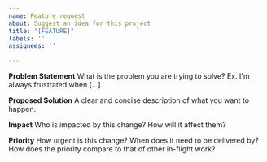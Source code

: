 ```yaml
---
name: Feature request
about: Suggest an idea for this project
title: "[FEATURE]"
labels: ''
assignees: ''

---
```


**Problem Statement**
What is the problem you are trying to solve? Ex. I'm always frustrated when [...]

**Proposed Solution**
A clear and concise description of what you want to happen.

**Impact**
Who is impacted by this change? How will it affect them?

**Priority**
How urgent is this change? When does it need to be delivered by? How does the priority compare to that of other in-flight work?
